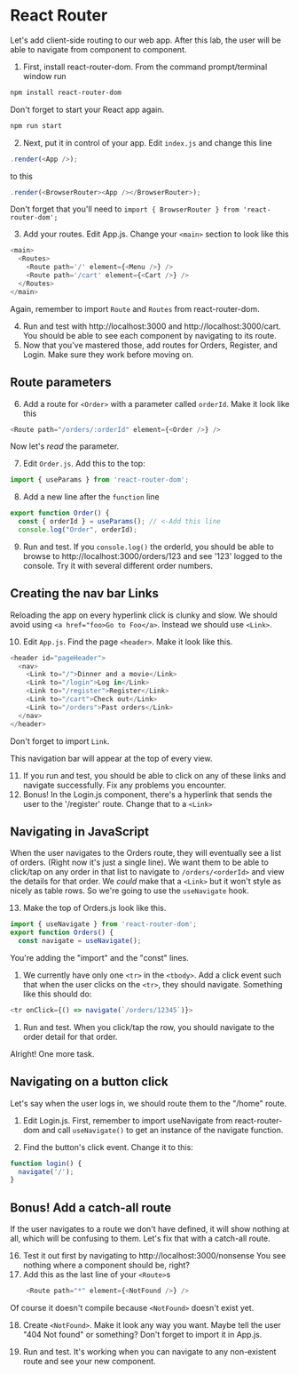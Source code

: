 # React Router
<!-- Time: 30min -->

Let's add client-side routing to our web app. After this lab, the user will be able to navigate from component to component.

1. First, install react-router-dom. From the command prompt/terminal window run 
```bash
npm install react-router-dom
```
Don't forget to start your React app again.
```bash
npm run start
```
2. Next, put it in control of your app. Edit `index.js` and change this line
```JavaScript
.render(<App />);
```
to this
```JavaScript
.render(<BrowserRouter><App /></BrowserRouter>);
```
Don't forget that you'll need to `import { BrowserRouter } from 'react-router-dom';`


3. Add your routes. Edit App.js. Change your `<main>` section to look like this
```JavaScript
<main>
  <Routes>
    <Route path='/' element={<Menu />} />
    <Route path='/cart' element={<Cart />} />
  </Routes>
</main>
```
Again, remember to import `Route` and `Routes` from react-router-dom.

4. Run and test with http://localhost:3000 and http://localhost:3000/cart. You should be able to see each component by navigating to its route.
5. Now that you've mastered those, add routes for Orders, Register, and Login. Make sure they work before moving on.

## Route parameters
6. Add a route for `<Order>` with a parameter called `orderId`. Make it look like this
```JavaScript
<Route path="/orders/:orderId" element={<Order />} />
```
Now let's _read_ the parameter.

7. Edit `Order.js`. Add this to the top:
```JavaScript
import { useParams } from 'react-router-dom';
```
8. Add a new line after the `function` line
```JavaScript
export function Order() {
  const { orderId } = useParams(); // <-Add this line
  console.log("Order", orderId);
```
9. Run and test. If you `console.log()` the orderId, you should be able to browse to http://localhost:3000/orders/123 and see '123' logged to the console. Try it with several different order numbers.

## Creating the nav bar Links
Reloading the app on every hyperlink click is clunky and slow. We should avoid using `<a href="foo>Go to Foo</a>`. Instead we should use `<Link>`.

10. Edit `App.js`. Find the page `<header>`. Make it look like this.
```JavaScript
<header id="pageHeader">
  <nav>
    <Link to="/">Dinner and a movie</Link>
    <Link to="/login">Log in</Link>
    <Link to="/register">Register</Link>
    <Link to="/cart">Check out</Link>
    <Link to="/orders">Past orders</Link>
  </nav>
</header>
```
Don't forget to import `Link`.

This navigation bar will appear at the top of every view.

11. If you run and test, you should be able to click on any of these links and navigate successfully. Fix any problems you encounter.
12. Bonus! In the Login.js component, there's a hyperlink that sends the user to the '/register' route. Change that to a `<Link>`

## Navigating in JavaScript
When the user navigates to the Orders route, they will eventually see a list of orders. (Right now it's just a single line). We want them to be able to click/tap on any order in that list to navigate to `/orders/<orderId>` and view the details for that order. We *could* make that a `<Link>` but it won't style as nicely as table rows. So we're going to use the `useNavigate` hook.

13. Make the top of Orders.js look like this.
```JavaScript
import { useNavigate } from 'react-router-dom';
export function Orders() {
  const navigate = useNavigate();
```
You're adding the "import" and the "const" lines.

1.  We currently have only one `<tr>` in the `<tbody>`. Add a click event such that when the user clicks on the `<tr>`, they should navigate. Something like this should do:
```JavaScript
<tr onClick={() => navigate(`/orders/12345`)}>
``` 
1.  Run and test. When you click/tap the row, you should navigate to the order detail for that order.

Alright! One more task.

## Navigating on a button click
Let's say when the user logs in, we should route them to the "/home" route.

1.  Edit Login.js. First, remember to import useNavigate from react-router-dom and call `useNavigate()` to get an instance of the navigate function. 

2.  Find the button's click event. Change it to this:
```JavaScript
function login() {
  navigate('/');
}
```

## Bonus! Add a catch-all route
If the user navigates to a route we don't have defined, it will show nothing at all, which will be confusing to them. Let's fix that with a catch-all route.

16. Test it out first by navigating to http://localhost:3000/nonsense
You see nothing where a component should be, right?
17. Add this as the last line of your `<Route>`s
```JavaScript
    <Route path="*" element={<NotFound />} />
```
Of course it doesn't compile because `<NotFound>` doesn't exist yet.

18.  Create `<NotFound>`. Make it look any way you want. Maybe tell the user "404 Not found" or something? Don't forget to import it in App.js.

19.  Run and test. It's working when you can navigate to any non-existent route and see your new component.